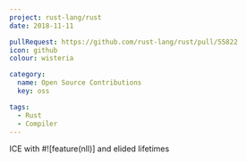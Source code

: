 ```yaml
---
project: rust-lang/rust
date: 2018-11-11

pullRequest: https://github.com/rust-lang/rust/pull/55822
icon: github
colour: wisteria

category:
  name: Open Source Contributions
  key: oss

tags:
  - Rust
  - Compiler
---
```

ICE with #![feature(nll)] and elided lifetimes
